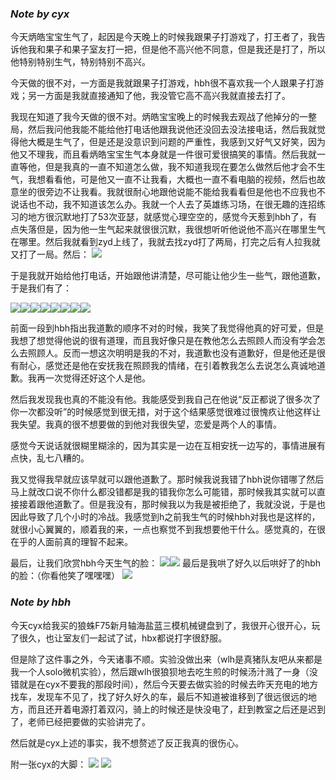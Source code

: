 ### *Note by cyx*
今天炳皓宝宝生气了，起因是今天晚上的时候我跟果子打游戏了，打王者了，我告诉他我和果子和果子室友打一把，但是他不高兴他不同意，但是我还是打了，所以他特别特别生气，特别特别不高兴。

今天做的很不对，一方面是我就跟果子打游戏，hbh很不喜欢我一个人跟果子打游戏；另一方面是我就直接通知了他，我没管它高不高兴我就直接去打了。

我现在知道了我今天做的很不对。炳皓宝宝晚上的时候我去观战了他掉分的一整局，然后我问他我能不能给他打电话他跟我说他还没回去没法接电话，然后我就觉得他大概是生气了，但是还是没意识到问题的严重性，我感到又好气又好笑，因为他又不理我，而且看炳皓宝宝生气本身就是一件很可爱很搞笑的事情。然后我就一直等他，但是我真的一直不知道怎么做，我不知道我现在要怎么做然后他才会不生气，我想看看他，可是他又一直不让我看，大概也一直不看电脑的视频，然后也故意坐的很旁边不让我看。我就很耐心地跟他说能不能给我看看但是他也不应我也不说话也不动，我不知道该怎么办。我就一个人去了英雄练习场，在很无趣的连招练习的地方很沉默地打了53次亚瑟，就感觉心理空空的，感觉今天惹到hbh了，有点失落但是，因为他一生气起来就很很沉默，我很想听听他说他不高兴在哪里生气在哪里。然后我就看到zyd上线了，我就去找zyd打了两局，打完之后有人拉我就又打了一局。然后：
![](../../img/12/3.png)

于是我就开始给他打电话，开始跟他讲清楚，尽可能让他少生一些气，跟他道歉，于是我们有了：

![](../../img/12/3.png)![](../../img/12/4.png)![](../../img/12/5.png)![](../../img/12/5.png)![](../../img/12/7.png)![](../../img/12/8.png)![](../../img/12/9.png)![](../../img/12/10.png)

前面一段到hbh指出我道歉的顺序不对的时候，我笑了我觉得他真的好可爱，但是我想了想觉得他说的很有道理，而且我好像只是在教他怎么去照顾人而没有学会怎么去照顾人。反而一想这次明明是我的不对，我道歉也没有道歉好，但是他还是很有耐心，感觉还是他在安抚我在照顾我的情绪，在引着教我怎么去说怎么真诚地道歉。我再一次觉得还好这个人是他。

然后我发现我也真的不能没有他。我能感受到我自己在他说“反正都说了很多次了你一次都没听”的时候感觉到很无措，对于这个结果感觉很难过很愧疚让他这样让我失望。我真的很不想要做的到他对我很失望，恋爱是两个人的事情。

感觉今天说话就很糊里糊涂的，因为其实是一边在互相安抚一边写的，事情进展有点快，乱七八糟的。

我又觉得我早就应该早就可以跟他道歉了。那时候我说我错了hbh说你错哪了然后马上就改口说不你什么都没错都是我的错我你怎么可能错，那时候我其实就可以直接接着跟他道歉了。但是我没有，那时候我以为我是被拒绝了，我就没说，于是也因此导致了几个小时的冷战。我感觉到h之前我生气的时候hbh对我也是这样的，就很小心翼翼的，顺着我的来，一点也察觉不到我想要他干什么。感觉真的，在很在乎的人面前真的理智不起来。

最后，让我们欣赏hbh今天生气的脸：
![](../../img/12/1.jpg)![](../../img/12/2.jpg)
最后是我哄了好久以后哄好了的hbh的脸：（你看他笑了嘿嘿嘿）
![](../../img/12/11.jpg)


### *Note by hbh*
今天cyx给我买的狼蛛F75新月轴海盐蓝三模机械键盘到了，我很开心很开心，玩了很久，也让室友们一起试了试，hbx都说打字很舒服。

但是除了这件事之外，今天诸事不顺。实验没做出来（wlh是真猪队友吧从来都是我一个人solo微机实验），然后跟wlh很狼狈地去吃生煎的时候汤汁溅了一身（没错就是在cyx不要我的那段时间），然后今天要去做实验的时候去昨天充电的地方找车，发现车不见了，找了好久好久的车，最后不知道被谁移到了很远很远的地方，而且还开着电源打着双闪，骑上的时候还是快没电了，赶到教室之后还是迟到了，老师已经把要做的实验讲完了。

然后就是cyx上述的事实，我不想赘述了反正我真的很伤心。

附一张cyx的大脚：
![](../../img/12/cyx大脚1.png)
![](../../img/12/cyx大脚2.png)